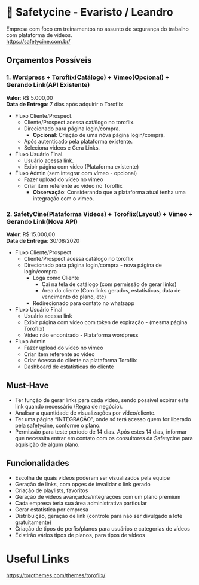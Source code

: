 # :movie_camera: Safetycine - Evaristo / Leandro
Empresa com foco em treinamentos no assunto de segurança do trabalho com plataforma de videos. </br>
https://safetycine.com.br/

## Orçamentos Possíveis
### 1.	Wordpress + Toroflix(Catálogo) + Vimeo(Opcional) + Gerando Link(API Existente)
**Valor**: R$ 5.000,00 </br>
**Data de Entrega**: 7 dias após adquirir o Toroflix
  *	Fluxo Cliente/Prospect.
    * Cliente/Prospect acessa catálogo no toroflix.
    * Direcionado para página login/compra.
      * **Opcional**: Criação de uma nóva página login/compra.
    * Após autenticado pela plataforma existente.
    * Seleciona videos e Gera Links.
  * Fluxo Usuário Final.
    * Usuário acessa link.
    * Exibir página com vídeo (Plataforma existente)
  * Fluxo Admin (sem integrar com vímeo - opcional)
    * Fazer upload do vídeo no vimeo
    * Criar item referente ao vídeo no Toroflix
      * **Observação**: Considerando que a plataforma atual tenha uma integração com o vimeo.

### 2. SafetyCine(Plataforma Videos) + Toroflix(Layout) + Vimeo + Gerando Link(Nova API)
**Valor**: R$ 15.000,00 </br>
**Data de Entrega**: 30/08/2020
  * Fluxo Cliente/Prospect
    * Cliente/Prospect acessa catálogo no toroflix
    * Direcionado para página login/compra - nova página de login/compra
      * Loga como Cliente
        * Cai na tela de catálogo (com permissão de gerar links)
        * Área do cliente (Com links gerados, estatísticas, data de vencimento do plano, etc)
      * Redirecionado para contato no whatsapp
  * Fluxo Usuário Final
    * Usuário acessa link
    * Exibir página com vídeo com token de expiração - (mesma página Toroflix)
    * Vídeo não encontrado - Plataforma wordpress
  * Fluxo Admin
    * Fazer upload do vídeo no vimeo
    * Criar item referente ao vídeo
    * Criar Acesso do cliente na plataforma Toroflix
    * Dashboard de estatísticas do cliente

## Must-Have
* Ter função de gerar links para cada vídeo, sendo possível expirar este link quando necessário (Regra de negócio).
* Analisar a quantidade de visualizações por vídeo/cliente.
* Ter uma página “INTEGRAÇÃO”, onde só terá acesso quem for liberado pela safetycine, conforme o plano.
* Permissão para teste período de 14 dias. Após estes 14 dias, informar que necessita entrar em contato com os consultores da Safetycine para aquisição de algum plano.

## Funcionalidades
 * Escolha de quais videos poderam ser visualizados pela equipe</br>
 * Geração de links, com opçes de invalidar o link gerado</br>
 * Criação de playlists, favoritos</br>
 * Geração de vídeos avançados/integrações com um plano premium
 * Cada empresa teria sua área administrativa particular</br>
 * Gerar estatística por empresa</br>
 * Distribuição, geração de link (controle para não ser divulgado a lote gratuitamente)</br>
 * Criação de tipos de perfis/planos para usuários e categorias de vídeos</br>
 * Existirão vários tipos de planos, para tipos de vídeos</br>

# Useful Links
https://torothemes.com/themes/toroflix/
